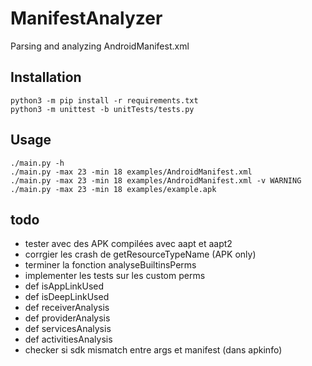 # ManifestAnalyzer
Parsing and analyzing AndroidManifest.xml


## Installation

```
python3 -m pip install -r requirements.txt
python3 -m unittest -b unitTests/tests.py
```

## Usage

```
./main.py -h
./main.py -max 23 -min 18 examples/AndroidManifest.xml
./main.py -max 23 -min 18 examples/AndroidManifest.xml -v WARNING
./main.py -max 23 -min 18 examples/example.apk
```

## todo
- tester avec des APK compilées avec aapt et aapt2
- corrgier les crash de getResourceTypeName (APK only)
- terminer la fonction analyseBuiltinsPerms
- implementer les tests sur les custom perms
- def isAppLinkUsed 
- def isDeepLinkUsed 
- def receiverAnalysis 
- def providerAnalysis
- def servicesAnalysis
- def activitiesAnalysis
- checker si sdk mismatch entre args et manifest (dans apkinfo)